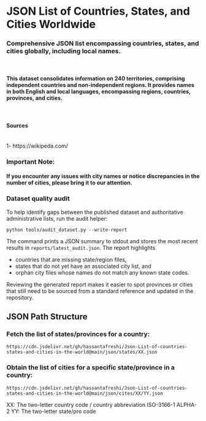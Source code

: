 # JSON List of Countries, States, and Cities Worldwide
 ### Comprehensive JSON list encompassing countries, states, and cities globally, including local names.
<br /> 

 #### This dataset consolidates information on 240 territories, comprising independent countries and non-independent regions. It provides names in both English and local languages, encompassing regions, countries, provinces, and cities.
<br /> 

 #### Sources
<br /> 
1- https://wikipeda.com/


<br /> 

### Important Note:
#### If you encounter any issues with city names or notice discrepancies in the number of cities, please bring it to our attention.


### Dataset quality audit
To help identify gaps between the published dataset and authoritative administrative lists, run the audit helper:

```
python tools/audit_dataset.py --write-report
```

The command prints a JSON summary to stdout and stores the most recent results in `reports/latest_audit.json`. The report highlights

- countries that are missing state/region files,
- states that do not yet have an associated city list, and
- orphan city files whose names do not match any known state codes.

Reviewing the generated report makes it easier to spot provinces or cities that still need to be sourced from a standard reference
and updated in the repository.


## JSON Path Structure

### Fetch the list of states/provinces for a country:
```
https://cdn.jsdelivr.net/gh/hassantafreshi/Json-List-of-countries-states-and-cities-in-the-world@main/json/states/XX.json
```



### Obtain the list of cities for a specific state/province in a country:
```
https://cdn.jsdelivr.net/gh/hassantafreshi/Json-List-of-countries-states-and-cities-in-the-world@main/json/cites/XX/YY.json
```

XX: The two-letter country code / country abbreviation ISO-3166-1 ALPHA-2
YY: The two-letter state/pro code

